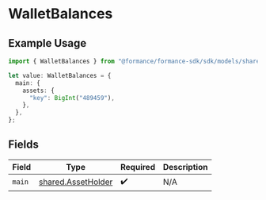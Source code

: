 # WalletBalances

## Example Usage

```typescript
import { WalletBalances } from "@formance/formance-sdk/sdk/models/shared";

let value: WalletBalances = {
  main: {
    assets: {
      "key": BigInt("489459"),
    },
  },
};
```

## Fields

| Field                                                           | Type                                                            | Required                                                        | Description                                                     |
| --------------------------------------------------------------- | --------------------------------------------------------------- | --------------------------------------------------------------- | --------------------------------------------------------------- |
| `main`                                                          | [shared.AssetHolder](../../../sdk/models/shared/assetholder.md) | :heavy_check_mark:                                              | N/A                                                             |